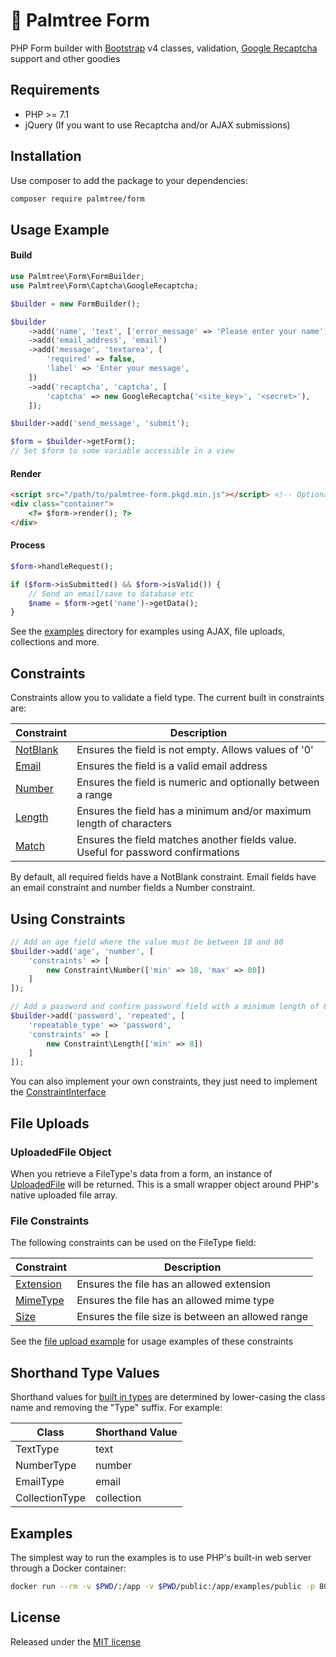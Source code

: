 # :palm_tree: Palmtree Form

PHP Form builder with [Bootstrap](https://getbootstrap.com/) v4 classes, validation, [Google Recaptcha](https://www.google.com/recaptcha/intro/) support and other goodies

## Requirements
* PHP >= 7.1
* jQuery (If you want to use Recaptcha and/or AJAX submissions)

## Installation

Use composer to add the package to your dependencies:
```sh
composer require palmtree/form
```

## Usage Example

#### Build
```php
use Palmtree\Form\FormBuilder;
use Palmtree\Form\Captcha\GoogleRecaptcha;

$builder = new FormBuilder();

$builder
    ->add('name', 'text', ['error_message' => 'Please enter your name'])
    ->add('email_address', 'email')
    ->add('message', 'textarea', [
        'required' => false,
        'label' => 'Enter your message',
    ])
    ->add('recaptcha', 'captcha', [
        'captcha' => new GoogleRecaptcha('<site_key>', '<secret>'),
    ]);

$builder->add('send_message', 'submit');

$form = $builder->getForm();
// Set $form to some variable accessible in a view

```

#### Render
```html
<script src="/path/to/palmtree-form.pkgd.min.js"></script> <!-- Optional -->
<div class="container">
    <?= $form->render(); ?>
</div>
```

#### Process
```php
$form->handleRequest();

if ($form->isSubmitted() && $form->isValid()) {
    // Send an email/save to database etc
    $name = $form->get('name')->getData();
}
```

See the [examples](examples) directory for examples using AJAX, file uploads, collections and more.

## Constraints

Constraints allow you to validate a field type. The current built in constraints are:

| Constraint       | Description |
| ------------- |-------------|
| [NotBlank](src/Constraint/NotBlank.php)  | Ensures the field is not empty. Allows values of '0'
| [Email](src/Constraint/Email.php)        | Ensures the field is a valid email address
| [Number](src/Constraint/Number.php)      | Ensures the field is numeric and optionally between a range
| [Length](src/Constraint/Length.php)      | Ensures the field has a minimum and/or maximum length of characters
| [Match](src/Constraint/Match.php)        | Ensures the field matches another fields value. Useful for password confirmations

By default, all required fields have a NotBlank constraint.
Email fields have an email constraint and number fields a Number constraint.

## Using Constraints
```php
// Add an age field where the value must be between 18 and 80
$builder->add('age', 'number', [
    'constraints' => [
        new Constraint\Number(['min' => 18, 'max' => 80])
    ]
]);

// Add a password and confirm password field with a minimum length of 8 characters
$builder->add('password', 'repeated', [
    'repeatable_type' => 'password',
    'constraints' => [
        new Constraint\Length(['min' => 8])
    ]
]);

```

You can also implement your own constraints, they just need to implement the [ConstraintInterface](src/Constraint/ConstraintInterface.php)

## File Uploads

### UploadedFile Object

When you retrieve a FileType's data from a form, an instance of [UploadedFile](src/UploadedFile.php) will be returned.
This is a small wrapper object around PHP's native uploaded file array.

### File Constraints

The following constraints can be used on the FileType field:

| Constraint       | Description |
| ------------- |-------------|
| [Extension](src/Constraint/File/Extension.php)  | Ensures the file has an allowed extension
| [MimeType](src/Constraint/File/MimeType.php)  | Ensures the file has an allowed mime type
| [Size](src/Constraint/File/MimeType.php)  | Ensures the file size is between an allowed range

See the [file upload example](examples/fileupload/index.php) for usage examples of these constraints

## Shorthand Type Values

Shorthand values for [built in types](src/Type) are determined by lower-casing the class name and removing the "Type" suffix.
For example:

| Class          | Shorthand Value
| -------------  |-------------|
| TextType       | text        |
| NumberType     | number      |
| EmailType      | email       |
| CollectionType | collection  |

## Examples

The simplest way to run the examples is to use PHP's built-in web server through a Docker container:

```sh
docker run --rm -v $PWD/:/app -v $PWD/public:/app/examples/public -p 8080:8080 php:7.4-cli-alpine php -S 0.0.0.0:8080 -t /app/examples
```

## License

Released under the [MIT license](LICENSE)
